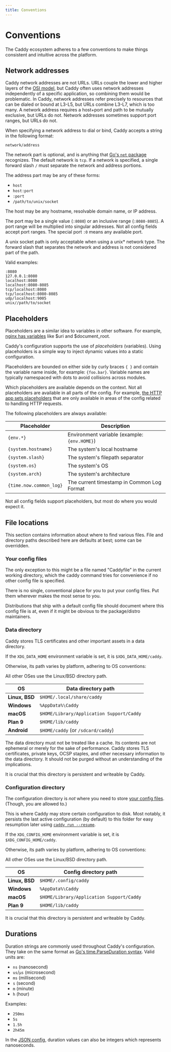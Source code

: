 ```yaml
---
title: Conventions
---
```


# Conventions

The Caddy ecosystem adheres to a few conventions to make things consistent and intuitive across the platform.


## Network addresses

<aside class="tip">
	Caddy network addresses are not URLs. URLs couple the lower and higher layers of the <a href="https://en.wikipedia.org/wiki/OSI_model#Layer_architecture">OSI model</a>, but Caddy often uses network addresses independently of a specific application, so combining them would be problematic. In Caddy, network addresses refer precisely to resources that can be dialed or bound at L3-L5, but URLs combine L3-L7, which is too many. A network address requires a host+port and path to be mutually exclusive, but URLs do not. Network addresses sometimes support port ranges, but URLs do not.
</aside>

When specifying a network address to dial or bind, Caddy accepts a string in the following format:

```
network/address
```

The network part is optional, and is anything that [Go's `net` package](https://golang.org/pkg/net/) recognizes. The default network is `tcp`. If a network is specified, a single forward slash `/` must separate the network and address portions.

The address part may be any of these forms:

- `host`
- `host:port`
- `:port`
- `/path/to/unix/socket`

The host may be any hostname, resolvable domain name, or IP address.

The port may be a single value (`:8080`) or an inclusive range (`:8080-8085`). A port range will be multiplied into singular addresses. Not all config fields accept port ranges. The special port `:0` means any available port.

A unix socket path is only acceptable when using a unix* network type. The forward slash that separates the network and address is not considered part of the path.

Valid examples:

```
:8080
127.0.0.1:8080
localhost:8080
localhost:8080-8085
tcp/localhost:8080
tcp/localhost:8080-8085
udp/localhost:9005
unix//path/to/socket
```


## Placeholders

<aside class="tip">
	Placeholders are a similar idea to variables in other software. For example, <a href="https://nginx.org/en/docs/varindex.html">nginx has variables</a> like $uri and $document_root.
</aside>

Caddy's configuration supports the use of _placeholders_ (variables). Using placeholders is a simple way to inject dynamic values into a static configuration.

Placeholders are bounded on either side by curly braces `{ }` and contain the variable name inside, for example: `{foo.bar}`. Variable names are typically namespaced with dots to avoid collisions across modules.

Which placeholders are available depends on the context. Not all placeholders are available in all parts of the config. For example, [the HTTP app sets placeholders](/docs/json/apps/http/) that are only available in areas of the config related to handling HTTP requests.

The following placeholders are always available:

Placeholder | Description
------------|-------------
`{env.*}` | Environment variable (example: `{env.HOME}`)
`{system.hostname}` | The system's local hostname
`{system.slash}` | The system's filepath separator
`{system.os}` | The system's OS
`{system.arch}` | The system's architecture
`{time.now.common_log}` | The current timestamp in Common Log Format

Not all config fields support placeholders, but most do where you would expect it.


## File locations

This section contains information about where to find various files. File and directory paths described here are defaults at best; some can be overridden.

### Your config files

<aside class="tip">
	The only exception to this might be a file named "Caddyfile" in the current working directory, which the caddy command tries for convenience if no other config file is specified.
</aside>

There is no single, conventional place for you to put your config files. Put them wherever makes the most sense to you.

Distributions that ship with a default config file should document where this config file is at, even if it might be obvious to the package/distro maintainers.


### Data directory

Caddy stores TLS certificates and other important assets in a data directory.

If the `XDG_DATA_HOME` environment variable is set, it is `$XDG_DATA_HOME/caddy`.

Otherwise, its path varies by platform, adhering to OS conventions:

<aside class="tip">
	All other OSes use the Linux/BSD directory path.
</aside>

OS | Data directory path
---|---------------------
**Linux, BSD** | `$HOME/.local/share/caddy`
**Windows** | `%AppData%\Caddy`
**macOS** | `$HOME/Library/Application Support/Caddy`
**Plan 9** | `$HOME/lib/caddy`
**Android** | `$HOME/caddy` (or `/sdcard/caddy`)

The data directory must not be treated like a cache. Its contents are not ephemeral or merely for the sake of performance. Caddy stores TLS certificates, private keys, OCSP staples, and other necessary information to the data directory. It should not be purged without an understanding of the implications.

It is crucial that this directory is persistent and writeable by Caddy.


### Configuration directory

<aside class="tip">
	The configuration directory is <i>not</i> where you need to store <a href="#your-config-files">your config files</a>. (Though, you are allowed to.)
</aside>

<!-- **The configuration directory is _not_ where you need to store [your config files](#your-config-files).** (Though, you are allowed to.) -->

This is where Caddy may store certain configuration to disk. Most notably, it persists the last active configuration (by default) to this folder for easy resumption later using [`caddy run --resume`](/docs/command-line#caddy-run).

If the `XDG_CONFIG_HOME` environment variable is set, it is `$XDG_CONFIG_HOME/caddy`.

Otherwise, its path varies by platform, adhering to OS conventions:

<aside class="tip">
	All other OSes use the Linux/BSD directory path.
</aside>

OS | Config directory path
---|---------------------
**Linux, BSD** | `$HOME/.config/caddy`
**Windows** | `%AppData%\Caddy`
**macOS** | `$HOME/Library/Application Support/Caddy`
**Plan 9** | `$HOME/lib/caddy`

It is crucial that this directory is persistent and writeable by Caddy.


## Durations

Duration strings are commonly used throughout Caddy's configuration. They take on the same format as [Go's time.ParseDuration syntax](https://golang.org/pkg/time/#ParseDuration). Valid units are:

- `ns` (nanosecond)
- `us`/`µs` (microsecond)
- `ms` (millisecond)
- `s` (second)
- `m` (minute)
- `h` (hour)

Examples:

- `250ms`
- `5s`
- `1.5h`
- `2h45m`

In the [JSON config](/docs/json/), duration values can also be integers which represents nanoseconds.